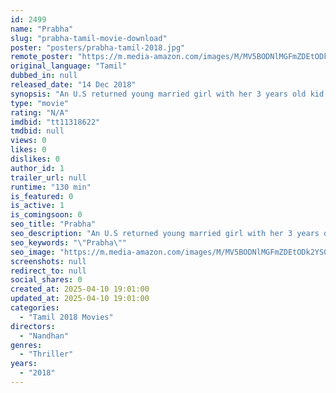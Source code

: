 ```yaml
---
id: 2499
name: "Prabha"
slug: "prabha-tamil-movie-download"
poster: "posters/prabha-tamil-2018.jpg"
remote_poster: "https://m.media-amazon.com/images/M/MV5BODNlMGFmZDEtODk2YS00ZmU3LWIwOGQtNGQ5N2YwZTZjYWY4XkEyXkFqcGdeQXVyMTEwMjAzNjM2._V1_SX300.jpg"
original_language: "Tamil"
dubbed_in: null
released_date: "14 Dec 2018"
synopsis: "An U.S returned young married girl with her 3 years old kid has been trapped by the villain and how she escapes from the villain group without any help of other."
type: "movie"
rating: "N/A"
imdbid: "tt11318622"
tmdbid: null
views: 0
likes: 0
dislikes: 0
author_id: 1
trailer_url: null
runtime: "130 min"
is_featured: 0
is_active: 1
is_comingsoon: 0
seo_title: "Prabha"
seo_description: "An U.S returned young married girl with her 3 years old kid has been trapped by the villain and how she escapes from the villain group without any help of other."
seo_keywords: "\"Prabha\""
seo_image: "https://m.media-amazon.com/images/M/MV5BODNlMGFmZDEtODk2YS00ZmU3LWIwOGQtNGQ5N2YwZTZjYWY4XkEyXkFqcGdeQXVyMTEwMjAzNjM2._V1_SX300.jpg"
screenshots: null
redirect_to: null
social_shares: 0
created_at: 2025-04-10 19:01:00
updated_at: 2025-04-10 19:01:00
categories:
  - "Tamil 2018 Movies"
directors:
  - "Nandhan"
genres:
  - "Thriller"
years:
  - "2018"
---
```

